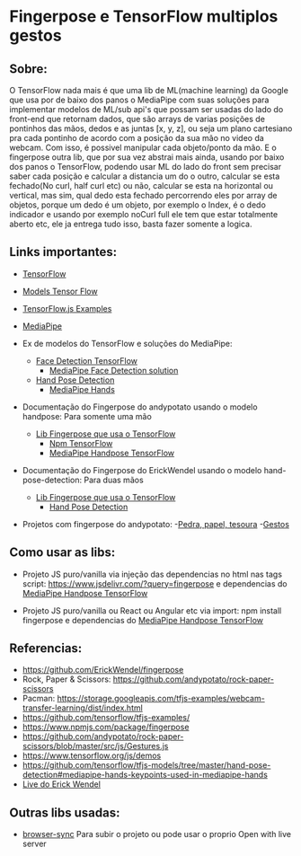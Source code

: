 # Fingerpose e TensorFlow multiplos gestos

## Sobre:

O TensorFlow nada mais é que uma lib de ML(machine learning) da Google que usa por de baixo dos panos o MediaPipe com suas soluções para implementar modelos de ML/sub api's que possam ser usadas do lado do front-end que retornam dados, que são arrays de varias posições de pontinhos das mãos, dedos e as juntas [x, y, z], ou seja um plano cartesiano pra cada pontinho de acordo com a posição da sua mão no video da webcam. Com isso, é possivel manipular cada objeto/ponto da mão. E o fingerpose outra lib, que por sua vez abstrai mais ainda, usando por baixo dos panos o TensorFlow, podendo usar ML do lado do front sem precisar saber cada posição e calcular a distancia um do o outro, calcular se esta fechado(No curl, half curl etc) ou não, calcular se esta na horizontal ou vertical, mas sim, qual dedo esta fechado percorrendo eles por array de objetos, porque um dedo é um objeto, por exemplo o Index, é o dedo indicador e usando por exemplo noCurl full ele tem que estar totalmente aberto etc, ele ja entrega tudo isso, basta fazer somente a logica.

## Links importantes:

- [TensorFlow](https://www.tensorflow.org/resources/libraries-extensions?hl=pt-br)
- [Models Tensor Flow](https://github.com/tensorflow/tfjs-models)
- [TensorFlow.js Examples](https://github.com/tensorflow/tfjs-examples/)
- [MediaPipe](mediapipe.dev)

- Ex de modelos do TensorFlow e soluções do MediaPipe:
  - [Face Detection TensorFlow](https://github.com/tensorflow/tfjs-models/tree/master/face-detection)
    - [MediaPipe Face Detection solution](https://google.github.io/mediapipe/solutions/face_detection.html)
  - [Hand Pose Detection](https://github.com/tensorflow/tfjs-models/tree/master/hand-pose-detection)
    - [MediaPipe Hands](https://google.github.io/mediapipe/solutions/hands.html)

- Documentação do Fingerpose do andypotato usando o modelo handpose: Para somente uma mão
  - [Lib Fingerpose que usa o TensorFlow](https://github.com/andypotato/fingerpose)
    - [Npm TensorFlow](https://www.npmjs.com/package/fingerpose)
    - [MediaPipe Handpose TensorFlow](https://github.com/tensorflow/tfjs-models/tree/master/handpose)

- Documentação do Fingerpose do ErickWendel usando  o modelo hand-pose-detection: Para duas mãos
  - [Lib Fingerpose que usa o TensorFlow](https://github.com/ErickWendel/fingerpose)
    - [Hand Pose Detection](https://github.com/tensorflow/tfjs-models/tree/master/hand-pose-detection)

- Projetos com fingerpose do andypotato:
  -[Pedra, papel, tesoura](https://github.com/andypotato/rock-paper-scissors)
    -[Gestos](https://github.com/andypotato/rock-paper-scissors/blob/master/src/js/Gestures.js)


## Como usar as libs:

- Projeto JS puro/vanilla via injeção das dependencias no html nas tags script: https://www.jsdelivr.com/?query=fingerpose e dependencias do [MediaPipe Handpose TensorFlow](https://github.com/tensorflow/tfjs-models/tree/master/handpose)

- Projeto JS puro/vanilla ou React ou Angular etc via import: npm install fingerpose e dependencias do [MediaPipe Handpose TensorFlow](https://github.com/tensorflow/tfjs-models/tree/master/handpose)

## Referencias:

- https://github.com/ErickWendel/fingerpose
-  Rock, Paper & Scissors: https://github.com/andypotato/rock-paper-scissors
-  Pacman: https://storage.googleapis.com/tfjs-examples/webcam-transfer-learning/dist/index.html
-  https://github.com/tensorflow/tfjs-examples/
-  https://www.npmjs.com/package/fingerpose
-  https://github.com/andypotato/rock-paper-scissors/blob/master/src/js/Gestures.js
-  https://www.tensorflow.org/js/demos
-  https://github.com/tensorflow/tfjs-models/tree/master/hand-pose-detection#mediapipe-hands-keypoints-used-in-mediapipe-hands
- [Live do Erick Wendel](https://www.youtube.com/watch?v=MeS6dX2a2zQ)

## Outras libs usadas:

- [browser-sync](https://browsersync.io) Para subir o projeto ou pode usar o proprio Open with live server